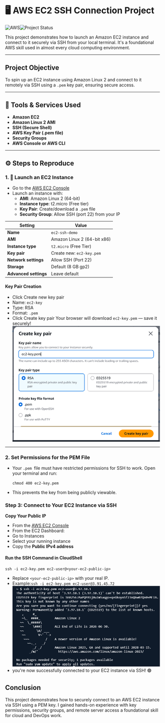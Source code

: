 # 🖥️ AWS EC2 SSH Connection Project
![AWS](https://img.shields.io/badge/Built%20with-AWS-orange?style=flat&logo=amazonaws)![Project Status](https://img.shields.io/badge/status-in--progress-yellow)

This project demonstrates how to launch an Amazon EC2 instance and connect to it securely via SSH from your local terminal. It's a foundational AWS skill used in almost every cloud computing environment.

---

## Project Objective

To spin up an EC2 instance using Amazon Linux 2 and connect to it remotely via SSH using a `.pem` key pair, ensuring secure access.

---

## 🧰 Tools & Services Used

- **Amazon EC2**
- **Amazon Linux 2 AMI**
- **SSH (Secure Shell)**
- **AWS Key Pair (.pem file)**
- **Security Groups**
- **AWS Console or AWS CLI**

---

## ⚙️ Steps to Reproduce

### 1. 🚀 Launch an EC2 Instance

- Go to the [AWS EC2 Console](https://console.aws.amazon.com/ec2)
- Launch an instance with:
  - **AMI**: Amazon Linux 2 (64-bit)
  - **Instance type**: t2.micro (Free tier)
  - **Key Pair**: Create/download a `.pem` file
  - **Security Group**: Allow SSH (port 22) from your IP

| Setting               | Value                       |
| --------------------- | --------------------------- |
| **Name**              | `ec2-ssh-demo`              |
| **AMI**               | Amazon Linux 2 (64-bit x86) |
| **Instance type**     | `t2.micro` (Free Tier)      |
| **Key pair**          | Create new: `ec2-key.pem`   |
| **Network settings**  | Allow SSH (Port 22)         |
| **Storage**           | Default (8 GB gp2)          |
| **Advanced settings** | Leave default               |

#### Key Pair Creation
- Click Create new key pair
- Name: ``ec2-key``
- Type: RSA
- Format: ``.pem``
- Click Create key pair
Your browser will download ``ec2-key.pem`` — save it securely!
![image alt](https://github.com/Juniorklb/AWS-EC2-connect-via-SSH/blob/b2eb7be02f98b2e85c720425528e339bdffc43c4/Images/KEYPAIR.PNG)
---

### 2. Set Permissions for the PEM File

- Your ``.pem ``file must have restricted permissions for SSH to work. Open your terminal and run:
  
   ``chmod 400 ec2-key.pem``

- This prevents the key from being publicly viewable.
  
### Step 3: Connect to Your EC2 Instance via SSH
 **Copy Your Public IP**
- From the [AWS EC2 Console](https://console.aws.amazon.com/ec2)
- From the EC2 Dashboard:
- Go to Instances
- Select your running instance
- Copy the **Public IPv4 address**

#### Run the SSH Command in CloudShell

  ``ssh -i ec2-key.pem ec2-user@<your-ec2-public-ip>``
  
- Replace ``<your-ec2-public-ip>`` with your real IP.
- Example:``ssh -i ec2-key.pem ec2-user@3.91.45.72``
![image alt](https://github.com/Juniorklb/AWS-EC2-connect-via-SSH/blob/c124259f6a98eb660f9da1a8d12d1f988543e5e6/Images/Cloudshell.PNG)
- you're now successfully connected to your EC2 instance via SSH! 🟢

## Conclusion
This project demonstrates how to securely connect to an AWS EC2 instance via SSH using a PEM key. I gained hands-on experience with key permissions, security groups, and remote server access a foundational skill for cloud and DevOps work.

